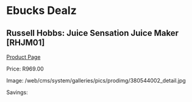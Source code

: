 
# Ebucks Dealz
## Russell Hobbs: Juice Sensation Juice Maker [RHJM01]
[Product Page](https://www.ebucks.com/web/shop/productSelected.do?prodId=380544002&catId=704987863)

Price: R969.00

Image: /web/cms/system/galleries/pics/prodimg/380544002_detail.jpg

Savings: 


	